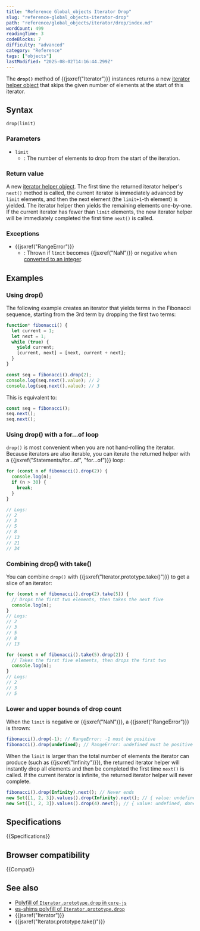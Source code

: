 ```yaml
---
title: "Reference Global_objects Iterator Drop"
slug: "reference-global_objects-iterator-drop"
path: "reference/global_objects/iterator/drop/index.md"
wordCount: 499
readingTime: 3
codeBlocks: 7
difficulty: "advanced"
category: "Reference"
tags: ["objects"]
lastModified: "2025-08-02T14:16:44.299Z"
---
```



The **`drop()`** method of {{jsxref("Iterator")}} instances returns a new [iterator helper object](/en-US/docs/Web/JavaScript/Reference/Global_Objects/Iterator#iterator_helper_objects) that skips the given number of elements at the start of this iterator.

## Syntax

```js-nolint
drop(limit)
```

### Parameters

- `limit`
  - : The number of elements to drop from the start of the iteration.

### Return value

A new [iterator helper object](/en-US/docs/Web/JavaScript/Reference/Global_Objects/Iterator#iterator_helper_objects). The first time the returned iterator helper's `next()` method is called, the current iterator is immediately advanced by `limit` elements, and then the next element (the `limit+1`-th element) is yielded. The iterator helper then yields the remaining elements one-by-one. If the current iterator has fewer than `limit` elements, the new iterator helper will be immediately completed the first time `next()` is called.

### Exceptions

- {{jsxref("RangeError")}}
  - : Thrown if `limit` becomes {{jsxref("NaN")}} or negative when [converted to an integer](/en-US/docs/Web/JavaScript/Reference/Global_Objects/Number#integer_conversion).

## Examples

### Using drop()

The following example creates an iterator that yields terms in the Fibonacci sequence, starting from the 3rd term by dropping the first two terms:

```js
function* fibonacci() {
  let current = 1;
  let next = 1;
  while (true) {
    yield current;
    [current, next] = [next, current + next];
  }
}

const seq = fibonacci().drop(2);
console.log(seq.next().value); // 2
console.log(seq.next().value); // 3
```

This is equivalent to:

```js
const seq = fibonacci();
seq.next();
seq.next();
```

### Using drop() with a for...of loop

`drop()` is most convenient when you are not hand-rolling the iterator. Because iterators are also iterable, you can iterate the returned helper with a {{jsxref("Statements/for...of", "for...of")}} loop:

```js
for (const n of fibonacci().drop(2)) {
  console.log(n);
  if (n > 30) {
    break;
  }
}

// Logs:
// 2
// 3
// 5
// 8
// 13
// 21
// 34
```

### Combining drop() with take()

You can combine `drop()` with {{jsxref("Iterator.prototype.take()")}} to get a slice of an iterator:

```js
for (const n of fibonacci().drop(2).take(5)) {
  // Drops the first two elements, then takes the next five
  console.log(n);
}
// Logs:
// 2
// 3
// 5
// 8
// 13

for (const n of fibonacci().take(5).drop(2)) {
  // Takes the first five elements, then drops the first two
  console.log(n);
}
// Logs:
// 2
// 3
// 5
```

### Lower and upper bounds of drop count

When the `limit` is negative or {{jsxref("NaN")}}, a {{jsxref("RangeError")}} is thrown:

```js
fibonacci().drop(-1); // RangeError: -1 must be positive
fibonacci().drop(undefined); // RangeError: undefined must be positive
```

When the `limit` is larger than the total number of elements the iterator can produce (such as {{jsxref("Infinity")}}), the returned iterator helper will instantly drop all elements and then be completed the first time `next()` is called. If the current iterator is infinite, the returned iterator helper will never complete.

```js
fibonacci().drop(Infinity).next(); // Never ends
new Set([1, 2, 3]).values().drop(Infinity).next(); // { value: undefined, done: true }
new Set([1, 2, 3]).values().drop(4).next(); // { value: undefined, done: true }
```

## Specifications

{{Specifications}}

## Browser compatibility

{{Compat}}

## See also

- [Polyfill of `Iterator.prototype.drop` in `core-js`](https://github.com/zloirock/core-js#iterator-helpers)
- [es-shims polyfill of `Iterator.prototype.drop`](https://www.npmjs.com/package/es-iterator-helpers)
- {{jsxref("Iterator")}}
- {{jsxref("Iterator.prototype.take()")}}
